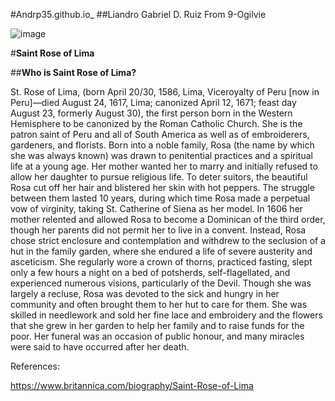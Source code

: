 #Andrp35.github.io_
##Liandro Gabriel D. Ruiz From 9-Ogilvie

![image](https://github.com/Andrp35/Andrp35.github.io_/assets/152255052/1dae70c1-a75f-4f7c-96ca-35120102f380)

#**Saint Rose of Lima**

##**Who is Saint Rose of Lima?**

St. Rose of Lima, (born April 20/30, 1586, Lima, Viceroyalty of Peru [now in Peru]—died August 24, 1617, Lima; canonized April 12, 1671; feast day August 23, formerly August 30), the first person born in the Western Hemisphere to be canonized by the Roman Catholic Church. She is the patron saint of Peru and all of South America as well as of embroiderers, gardeners, and florists.
Born into a noble family, Rosa (the name by which she was always known) was drawn to penitential practices and a spiritual life at a young age. Her mother wanted her to marry and initially refused to allow her daughter to pursue religious life. To deter suitors, the beautiful Rosa cut off her hair and blistered her skin with hot peppers. The struggle between them lasted 10 years, during which time Rosa made a perpetual vow of virginity, taking St. Catherine of Siena as her model. In 1606 her mother relented and allowed Rosa to become a Dominican of the third order, though her parents did not permit her to live in a convent. Instead, Rosa chose strict enclosure and contemplation and withdrew to the seclusion of a hut in the family garden, where she endured a life of severe austerity and asceticism. She regularly wore a crown of thorns, practiced fasting, slept only a few hours a night on a bed of potsherds, self-flagellated, and experienced numerous visions, particularly of the Devil. Though she was largely a recluse, Rosa was devoted to the sick and hungry in her community and often brought them to her hut to care for them. She was skilled in needlework and sold her fine lace and embroidery and the flowers that she grew in her garden to help her family and to raise funds for the poor. Her funeral was an occasion of public honour, and many miracles were said to have occurred after her death.

References:

https://www.britannica.com/biography/Saint-Rose-of-Lima
